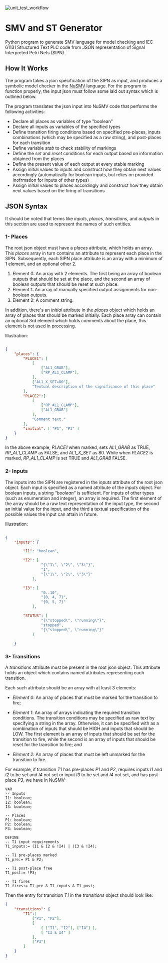 ![unit_test_workflow](https://github.com/Faaizz/smv_generator/workflows/Unit%20Tests/badge.svg)

# SMV and ST Generator
Python program to generate SMV language for model checking and IEC 61131 Structured Text PLC code from JSON representation of Signal Interpreted Petri Nets (SIPN). 

## How It Works
The program takes a json specification of the SIPN as input, and produces a symbolic model checker in the [NuSMV](http://nusmv.fbk.eu/) language. 
For the program to function properly, the input json must follow some laid out syntax which is outlined below.  

The program translates the json input into NuSMV code that performs the following activities:
- Declare all places as variables of type "boolean"
- Declare all inputs as variables of the specified types
- Define transition firing conditions based on specified pre-places, inputs combinations (which may be specified as a raw string), and post-places for each transition
- Define variable *stab* to check stability of markings
- Define the *set* and *reset* conditions for each output based on information obtained from the places
- Define the present value of each output at every stable marking
- Assign initial values to inputs and construct how they obtain next values accordingly (automatically for boolean inputs, but relies on provided inofrmation for inputs of other types)
- Assign initial values to places accordingly and construct how they obtain next values based on the firing of transitions

## JSON Syntax
It should be noted that terms like *inputs*, *places*, *transitions*, and *outputs* in this section are used to represent the names of such entities. 


### 1- Places
The root json object must have a *places* attribute, which holds an array. 
This *places* array in turn contains an attribute to represent each place in the SIPN. 
Subsequently, each SIPN place attribute is an array with a minimum of 1 element, and an optional other 2.   
1. Element 0: An array with 2 elements. The first being an array of boolean outputs that should be set at the place, and the second an array of boolean outputs that should be reset at such place. 
1. Element 1: An array of manually specified output assignments for non-boolean outputs. 
1. Element 2: A comment string.  

In addition, there's an *initial* attribute in the *places* object which holds an array of places that should be marked initially. 
Each place array can contain an optional 3rd element which holds comments about the place, this element is not used in processing.   

Illustration:

```json

{
    "places": {
        "PLACE1": [
            [
                ["AL1_GRAB"],
                ["RP_AL1_CLAMP"],
            ],
            ["AL1_X_SET=80"],
            "Textual description of the significance of this place"
        ],
        "PLACE2":[
            [
                ["RP_AL1_CLAMP"],
                ["AL1_GRAB"]
            ],
            "Comment text."            
        ],
        "initial": [ "P1", "P3" ]
    }
}
```

In the above example, *PLACE1* when marked, sets *AL1_GRAB* as TRUE, *RP_AL1_CLAMP* as FALSE, and *AL1_X_SET* as 80. 
While when *PLACE2* is marked, *RP_AL1_CLAMP* is set TRUE and *AL1_GRAB* FALSE.  


### 2- Inputs
The inputs into the SIPN are registered in the *inputs* attribute of the root json object. 
Each input is specified as a named attribute of the *inputs* object. 
For boolean inputs, a string *"boolean"* is sufficient. 
For inputs of other types (such as enumeration and integer), an array is required. 
The first element of the array should be a raw text representation of the input type, 
the second an initial value for the input, 
and the third a textual specification of the possible values the input can attain in future.  

Illustration:
```json

{
    "inputs": {

        "I1": "boolean",

        "I2": [ 
                "{\"1\", \"2\", \"3\"}",
                "1",
                "{\"1\", \"2\", \"3\"}"
            ],

        "I3": [
                "0..10",
                "{0, 4, 7}",
                "{0, 5, 7}"
            ],

        "STATUS": [
                "{\"stopped\", \"running\"}",
                "stopped",
                "{\"stopped\", \"running\"}"
            ]
        
    }

```

### 3- Transitions
A *transitions* attribute must be present in the root json object. 
This attribute holds an object which contains named attributes representing each transition. 

Each such attribute should be an array with at least 3 elements: 
- *Element 0*: An array of places that must be marked for the transition to fire;

- *Element 1*: An array of arrays indicating the required transition conditions. 
The transition conditions may be specified as raw text by specifying a string in the array. Otherwise, it can be specified with as a combination of inputs that should be HIGH and inputs that should be LOW. The first element is an array of inputs that should be set for the transition to fire, while the second is an array of inputs that should be reset for the transition to fire; and 

- *Element 2*: An array of places that must be left unmarked for the transition to fire.  

For example, if transition *T1* has pre-places *P1* and *P2*, requires inputs *I1* and *I2* to be set and *I4* not set or input *I3* to be set and *I4* not set, and has post-place *P3*, we have in NuSMV:
```smv
VAR
-- Inputs
I1: boolean;
I2: boolean;
I3: boolean;

-- Places
P1: boolean;
P2: boolean;
P3: boolean;

DEFINE
-- T1 input requirements
T1_inputs:= (I1 & I2 & !I4) | (I3 & !I4);

-- T1 pre-places marked
T1_pre:= P1 & P2;

-- T1 post-place free
T1_post:= !P3;

-- T1 fires
T1_fires:= T1_pre & T1_inputs & T1_post;

```  

Then the entry for transition *T1* in the *transitions* object should look like:
```json
{
    "transitions": {
        "T1":[
            ["P1", "P2"],
            [
                [ ["I1", "I2"], ["I4"] ],
                [ "I3 & I4" ]
            ],
            ["P3"]
        ]
    }
}
```
